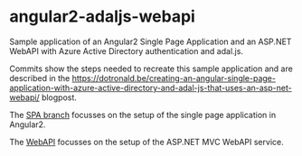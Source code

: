 # angular2-adaljs-webapi
Sample application of an Angular2 Single Page Application and an ASP.NET WebAPI with Azure Active Directory authentication and adal.js.

Commits show the steps needed to recreate this sample application and are described in the https://dotronald.be/creating-an-angular-single-page-application-with-azure-active-directory-and-adal-js-that-uses-an-asp-net-webapi/ blogpost.

The [SPA branch](https://github.com/ranthonissen/angular2-adaljs-webapi/tree/spa) focusses on the setup of the single page application in Angular2.

The [WebAPI](https://github.com/ranthonissen/angular2-adaljs-webapi/tree/WebAPI) focusses on the setup of the ASP.NET MVC WebAPI service.
